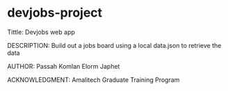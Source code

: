 # devjobs-project

Tittle: Devjobs web app

DESCRIPTION: Build out a jobs board using a local data.json to retrieve the data

AUTHOR: Passah Komlan Elorm Japhet

ACKNOWLEDGMENT: Amalitech Graduate Training Program
